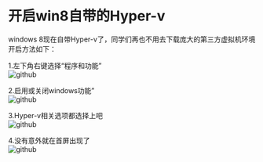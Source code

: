 开启win8自带的Hyper-v
===================================
windows 8现在自带Hyper-v了，同学们再也不用去下载庞大的第三方虚拟机环境<br/>
开启方法如下：<br/>

1.左下角右键选择“程序和功能”<br/>
![github](https://raw.github.com/timtoday/makeoptimizer/master/Server/VM/Hyper-v/resource/img/1.png "github")<br/>

2.启用或关闭windows功能”<br/>
![github](https://raw.github.com/timtoday/makeoptimizer/master/Server/VM/Hyper-v/resource/img/2.png "github")<br/>

3.Hyper-v相关选项都选择上吧<br/>
![github](https://raw.github.com/timtoday/makeoptimizer/master/Server/VM/Hyper-v/resource/img/3.png "github")<br/>

4.没有意外就在首屏出现了<br/>
![github](https://raw.github.com/timtoday/makeoptimizer/master/Server/VM/Hyper-v/resource/img/4.png "github")<br/>



 
